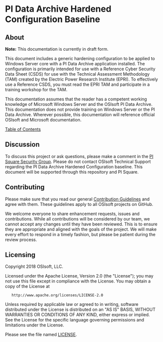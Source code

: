 # PI Data Archive Hardened Configuration Baseline

## About

**Note:** This documentation is currently in draft form. 

This document includes a generic hardening configuration to be applied to Windows Server core with a PI Data Archive application installed. The configuration is primarily intended for use with a Reference Cyber Security Data Sheet (CSDS) for use with the Technical Assessment Methodology (TAM) created by the Electric Power Research Institute (EPRI). To effectively use a Reference CSDS, you must read the EPRI TAM and participate in a training workshop for the TAM.

This documentation assumes that the reader has a competent working knowledge of Microsoft Windows Server and the OSIsoft PI Data Archive. This documentation does not provide training on Windows Server or the PI Data Archive. Wherever possible, this documentation will reference official OSIsoft and Microsoft documentation. 

[Table of Contents](Table%20of%20Contents.md)

## Discussion

To discuss this project or ask questions, please make a comment in the [PI Square Security Group](https://pisquare.osisoft.com/groups/security/). Please do not contact OSIsoft Technical Support regarding the PI Data Archive Hardened Configuration baseline. This document will be supported through this repository and PI Square. 

## Contributing

Please make sure that you read our general [Contribution Guidelines](https://github.com/osisoft/contributing) and agree with them. These guidelines apply to all OSIsoft projects on GitHub.

We welcome everyone to share enhancement requests, issues and contributions. While all contributions will be considered by our team, we cannot accept any changes until they have been reviewed. This is to ensure they are appropriate and aligned with the goals of the project.  We will make every effort to respond in a timely fashion, but please be patient during the review process.

## Licensing

Copyright 2018 OSIsoft, LLC.

   Licensed under the Apache License, Version 2.0 (the "License");
   you may not use this file except in compliance with the License.
   You may obtain a copy of the License at

       http://www.apache.org/licenses/LICENSE-2.0

   Unless required by applicable law or agreed to in writing, software
   distributed under the License is distributed on an "AS IS" BASIS,
   WITHOUT WARRANTIES OR CONDITIONS OF ANY KIND, either express or implied.
   See the License for the specific language governing permissions and
   limitations under the License.

Please see the file named [LICENSE](LICENSE).